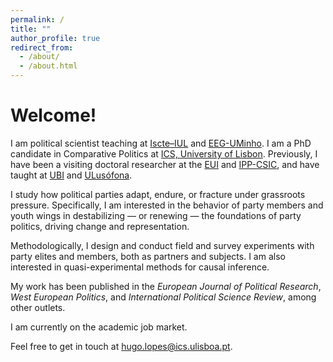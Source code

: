 ```yaml
---
permalink: /
title: ""
author_profile: true
redirect_from: 
  - /about/
  - /about.html
---
```


Welcome!
======

I am political scientist teaching at [Iscte–IUL](https://www.iscte-iul.pt/) and [EEG-UMinho](https://www.eeg.uminho.pt/pt). I am a PhD candidate in Comparative Politics at [ICS, University of Lisbon](https://www.ics.ulisboa.pt/). Previously, I have been a visiting doctoral researcher at the [EUI](https://www.eui.eu/en/academic-units/political-and-social-sciences) and [IPP-CSIC](https://ipp.csic.es/en/about-ipp), and have taught at [UBI](https://www.ubi.pt/) and [ULusófona](https://www.ulusofona.pt/).

I study how political parties adapt, endure, or fracture under grassroots pressure. Specifically, I am interested in the behavior of party members and youth wings in destabilizing — or renewing — the foundations of party politics, driving change and representation.

Methodologically, I design and conduct field and survey experiments with party elites and members, both as partners and subjects. I am also interested in quasi-experimental methods for causal inference.

My work has been published in the <i>European Journal of Political Research</i>, <i>West European Politics</i>, and <i>International Political Science Review</i>, among other outlets.

I am currently on the academic job market. 

Feel free to get in touch at [hugo.lopes@ics.ulisboa.pt](mailto:hugo.lopes@ics.ulisboa.pt).

<!-----
I study how intra-party divisions shape party strategies and grassroots behavior, and how young people gain access to—and influence—political institutions, particularly through party youth wings.
I study the interactions between parties and their grassroots in advanced democracies. I am especially interested in understanding how politics within parties shapes party strategies and voter and member behavior. In particular, I pay particular attention to party youth wings as gateways for young people to access and influence political institutions.
I study how party members and youth wings respond when they (dis)agree with their leaders, and how it affects party cohesion and change, political behavior, and representation more broadly. 

----->
